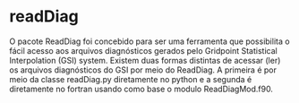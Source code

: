 # readDiag

O pacote ReadDiag foi concebido para ser uma ferramenta que possibilita o fácil acesso aos arquivos diagnósticos gerados pelo Gridpoint Statistical Interpolation (GSI) system. Existem duas formas distintas de acessar (ler) os arquivos diagnósticos do GSI por meio do ReadDiag. A primeira é por meio da classe readDiag.py diretamente no python e a segunda é diretamente no fortran usando como base o modulo ReadDiagMod.f90.
